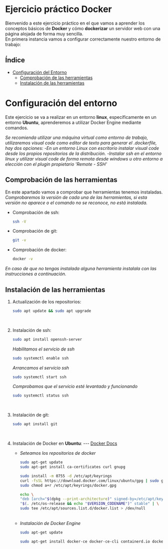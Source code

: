# Ejercicio práctico Docker

Bienvenido a este ejercicio práctico en el que vamos a aprender los conceptos básicos de **Docker** y cómo **dockerizar** un servidor web con una página alojada de forma muy sencilla.<br>
En primera instancia vamos a configurar correctamente nuestro entorno de trabajo:<br>

## Índice
- [Configuración del Entorno](#configuracion-del-entorno)
    * [Comprobación de las herramientas](#comprobacion-de-las-herramientas)
    * [Instalación de las herramientas](#instalacion-de-las-herramientas)
        

# Configuración del entorno

Este ejercicio se va a realizar en un entorno **linux**, específicamente en un entorno **Ubuntu**, aprenderemos a utilizar Docker Engine mediante comandos.<br>

*Se recomienda utilizar una máquina virtual como entorno de trabajo, utilizaremos visual code como editor de texto para generar el .dockerfile, hay dos opciones:*
    -*En un entorno Linux con escritorio instalar visual code desde los propios repositorios de la distribución.*
    -*Instalar ssh en el entorno linux y utilizar visual code de forma remota desde windows u otro entorno a elección con el plugin propietario 'Remote - SSH'*

## Comprobación de las herramientas

En este apartado vamos a comprobar que herramientas tenemos instaladas.
*Comprobaremos la versión de cada una de las herramientas, si esta versión no aparece o el comando no se reconoce, no está instalada.*

* Comprobación de ssh:
    ```bash
    ssh -V
    ```
* Comprobación de git:
    ```bash
    git -v
    ```
* Comprobación de docker:
    ```bash
    docker -v
    ```

*En caso de que no tengas instalada alguna herramienta instalala con las instrucciones a continuación.*

## Instalación de las herramientas

1. Actualización de los repositorios:
    ```bash
    sudo apt update && sudo apt upgrade
    ```
<br>

2. Instalación de ssh:

    ```bash
    sudo apt install openssh-server
    ```

    *Habilitamos el servicio de ssh*

    ```bash
    sudo systemctl enable ssh
    ```

    *Arrancamos el servicio ssh*

    ```bash
    sudo systemctl start ssh
    ```

    *Comprobamos que el servicio esté levantado y funcionando*

    ```bash
    sudo systemctl status ssh
    ```
<br>

3. Instalación de git:

    ```bash
    sudo apt install git
    ```
<br>

4. Instalación de Docker en **Ubuntu**: --- [Docker Docs](https://docs.docker.com/engine/install/ubuntu/)
    * *Seteamos los repositorios de docker*

        ```bash
        sudo apt-get update
        sudo apt-get install ca-certificates curl gnupg
        ```

        ```bash
        sudo install -m 0755 -d /etc/apt/keyrings
        curl -fsSL https://download.docker.com/linux/ubuntu/gpg | sudo gpg --dearmor -o /etc/apt/keyrings/docker.gpg
        sudo chmod a+r /etc/apt/keyrings/docker.gpg
        ```

        ```bash
        echo \
        "deb [arch="$(dpkg --print-architecture)" signed-by=/etc/apt/keyrings/docker.gpg] https://download.docker.com/linux/ubuntu \
        "$(. /etc/os-release && echo "$VERSION_CODENAME")" stable" | \
        sudo tee /etc/apt/sources.list.d/docker.list > /dev/null
        ```
    <br>

    * *Instalación de Docker Engine*
        ```bash
        sudo apt-get update
        ```
        ```bash
        sudo apt-get install docker-ce docker-ce-cli containerd.io docker-buildx-plugin docker-compose-plugin
        ```






```bash

```
